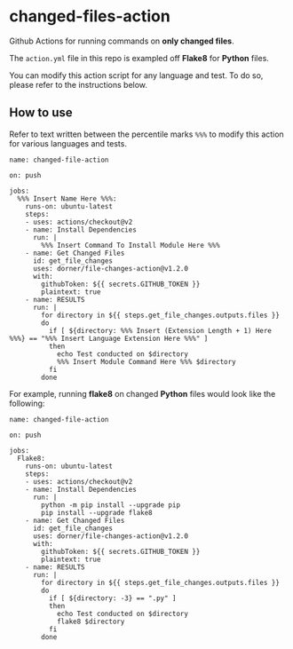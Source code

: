 # changed-files-action
Github Actions for running commands on **only changed files**.

The `action.yml` file in this repo is exampled off **Flake8** for **Python** files.

You can modify this action script for any language and test. To do so, please refer to the instructions below.

## How to use

Refer to text written between the percentile marks `%%%` to modify this action for various languages and tests.

```
name: changed-file-action

on: push

jobs:
  %%% Insert Name Here %%%:
    runs-on: ubuntu-latest
    steps:
    - uses: actions/checkout@v2
    - name: Install Dependencies
      run: |
        %%% Insert Command To Install Module Here %%%
    - name: Get Changed Files
      id: get_file_changes
      uses: dorner/file-changes-action@v1.2.0
      with:
        githubToken: ${{ secrets.GITHUB_TOKEN }}
        plaintext: true
    - name: RESULTS
      run: |
        for directory in ${{ steps.get_file_changes.outputs.files }}
        do
          if [ ${directory: %%% Insert (Extension Length + 1) Here %%%} == "%%% Insert Language Extension Here %%%" ]
          then
            echo Test conducted on $directory
            %%% Insert Module Command Here %%% $directory
          fi
        done
```

For example, running **flake8** on changed **Python** files would look like the following:
```
name: changed-file-action

on: push

jobs:
  Flake8:
    runs-on: ubuntu-latest
    steps:
    - uses: actions/checkout@v2
    - name: Install Dependencies
      run: |
        python -m pip install --upgrade pip
        pip install --upgrade flake8
    - name: Get Changed Files
      id: get_file_changes
      uses: dorner/file-changes-action@v1.2.0
      with:
        githubToken: ${{ secrets.GITHUB_TOKEN }}
        plaintext: true
    - name: RESULTS
      run: |
        for directory in ${{ steps.get_file_changes.outputs.files }}
        do
          if [ ${directory: -3} == ".py" ]
          then
            echo Test conducted on $directory
            flake8 $directory
          fi
        done
```
